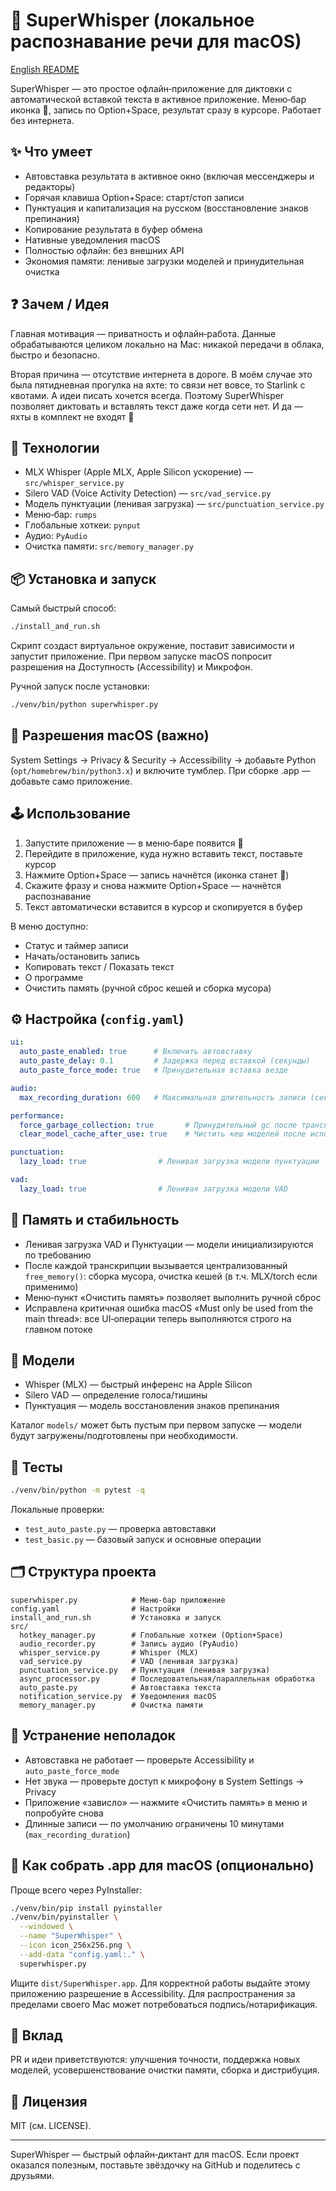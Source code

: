 # 🎤 SuperWhisper (локальное распознавание речи для macOS)

[English README](README_EN.md)

SuperWhisper — это простое офлайн‑приложение для диктовки с автоматической
вставкой текста в активное приложение. Меню‑бар иконка 🎤, запись по
Option+Space, результат сразу в курсоре. Работает без интернета.

## ✨ Что умеет

- Автовставка результата в активное окно (включая мессенджеры и редакторы)
- Горячая клавиша Option+Space: старт/стоп записи
- Пунктуация и капитализация на русском (восстановление знаков препинания)
- Копирование результата в буфер обмена
- Нативные уведомления macOS
- Полностью офлайн: без внешних API
- Экономия памяти: ленивые загрузки моделей и принудительная очистка

## ❓ Зачем / Идея

Главная мотивация — приватность и офлайн‑работа. Данные обрабатываются
целиком локально на Mac: никакой передачи в облака, быстро и безопасно.

Вторая причина — отсутствие интернета в дороге. В моём случае это была
пятидневная прогулка на яхте: то связи нет вовсе, то Starlink с квотами.
А идеи писать хочется всегда. Поэтому SuperWhisper позволяет диктовать и
вставлять текст даже когда сети нет. И да — яхты в комплект не входят 🙂

## 🧱 Технологии

- MLX Whisper (Apple MLX, Apple Silicon ускорение) — `src/whisper_service.py`
- Silero VAD (Voice Activity Detection) — `src/vad_service.py`
- Модель пунктуации (ленивая загрузка) — `src/punctuation_service.py`
- Меню‑бар: `rumps`
- Глобальные хоткеи: `pynput`
- Аудио: `PyAudio`
- Очистка памяти: `src/memory_manager.py`

## 📦 Установка и запуск

Самый быстрый способ:

```bash
./install_and_run.sh
```

Скрипт создаст виртуальное окружение, поставит зависимости и запустит
приложение. При первом запуске macOS попросит разрешения на Доступность
(Accessibility) и Микрофон.

Ручной запуск после установки:

```bash
./venv/bin/python superwhisper.py
```

## 🔐 Разрешения macOS (важно)

System Settings → Privacy & Security → Accessibility → добавьте Python
(`opt/homebrew/bin/python3.x`) и включите тумблер. При сборке .app — добавьте
само приложение.

## 🕹 Использование

1) Запустите приложение — в меню‑баре появится 🎤
2) Перейдите в приложение, куда нужно вставить текст, поставьте курсор
3) Нажмите Option+Space — запись начнётся (иконка станет 🔴)
4) Скажите фразу и снова нажмите Option+Space — начнётся распознавание
5) Текст автоматически вставится в курсор и скопируется в буфер

В меню доступно:

- Статус и таймер записи
- Начать/остановить запись
- Копировать текст / Показать текст
- О программе
- Очистить память (ручной сброс кешей и сборка мусора)

## ⚙️ Настройка (`config.yaml`)

```yaml
ui:
  auto_paste_enabled: true      # Включить автовставку
  auto_paste_delay: 0.1         # Задержка перед вставкой (секунды)
  auto_paste_force_mode: true   # Принудительная вставка везде

audio:
  max_recording_duration: 600   # Максимальная длительность записи (сек)

performance:
  force_garbage_collection: true       # Принудительный gc после транскрипции
  clear_model_cache_after_use: true    # Чистить кеш моделей после использования

punctuation:
  lazy_load: true                # Ленивая загрузка модели пунктуации

vad:
  lazy_load: true                # Ленивая загрузка модели VAD
```

## 🧠 Память и стабильность

- Ленивая загрузка VAD и Пунктуации — модели инициализируются по требованию
- После каждой транскрипции вызывается централизованный `free_memory()`:
  сборка мусора, очистка кешей (в т.ч. MLX/torch если применимо)
- Меню‑пункт «Очистить память» позволяет выполнить ручной сброс
- Исправлена критичная ошибка macOS «Must only be used from the main thread»:
  все UI‑операции теперь выполняются строго на главном потоке

## 🔬 Модели

- Whisper (MLX) — быстрый инференс на Apple Silicon
- Silero VAD — определение голоса/тишины
- Пунктуация — модель восстановления знаков препинания

Каталог `models/` может быть пустым при первом запуске — модели будут
загружены/подготовлены при необходимости.

## 🧪 Тесты

```bash
./venv/bin/python -m pytest -q
```

Локальные проверки:

- `test_auto_paste.py` — проверка автовставки
- `test_basic.py` — базовый запуск и основные операции

## 🗂 Структура проекта

```text
superwhisper.py            # Меню‑бар приложение
config.yaml                # Настройки
install_and_run.sh         # Установка и запуск
src/
  hotkey_manager.py        # Глобальные хоткеи (Option+Space)
  audio_recorder.py        # Запись аудио (PyAudio)
  whisper_service.py       # Whisper (MLX)
  vad_service.py           # VAD (ленивая загрузка)
  punctuation_service.py   # Пунктуация (ленивая загрузка)
  async_processor.py       # Последовательная/параллельная обработка
  auto_paste.py            # Автовставка текста
  notification_service.py  # Уведомления macOS
  memory_manager.py        # Очистка памяти
```

## 🧰 Устранение неполадок

- Автовставка не работает — проверьте Accessibility и `auto_paste_force_mode`
- Нет звука — проверьте доступ к микрофону в System Settings → Privacy
- Приложение «зависло» — нажмите «Очистить память» в меню и попробуйте снова
- Длинные записи — по умолчанию ограничены 10 минутами (`max_recording_duration`)

## 🍏 Как собрать .app для macOS (опционально)

Проще всего через PyInstaller:

```bash
./venv/bin/pip install pyinstaller
./venv/bin/pyinstaller \
  --windowed \
  --name "SuperWhisper" \
  --icon icon_256x256.png \
  --add-data "config.yaml:." \
  superwhisper.py
```

Ищите `dist/SuperWhisper.app`. Для корректной работы выдайте этому приложению
разрешение в Accessibility. Для распространения за пределами своего Mac может
потребоваться подпись/нотарификация.

## 🤝 Вклад

PR и идеи приветствуются: улучшения точности, поддержка новых моделей,
усовершенствование очистки памяти, сборка и дистрибуция.

## 📜 Лицензия

MIT (см. LICENSE).

---

SuperWhisper — быстрый офлайн‑диктант для macOS. Если проект оказался полезным,
поставьте звёздочку на GitHub и поделитесь с друзьями.
